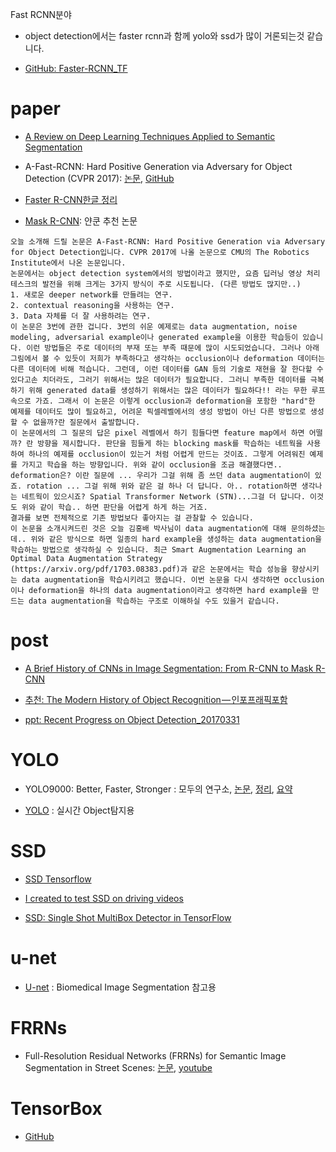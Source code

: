 Fast RCNN분야
- object detection에서는 faster rcnn과 함께 yolo와 ssd가 많이 거론되는것 같습니다.

- [GitHub: Faster-RCNN_TF](https://github.com/smallcorgi/Faster-RCNN_TF)


# paper

- [A Review on Deep Learning Techniques Applied to Semantic Segmentation ](https://arxiv.org/pdf/1704.06857v1.pdf)

- A-Fast-RCNN: Hard Positive Generation via Adversary for Object Detection (CVPR 2017): [논문](https://arxiv.org/abs/1704.03414), [GitHub](https://github.com/xiaolonw/adversarial-frcnn)

- [Faster R-CNN한글 정리](https://curt-park.github.io/2017-03-17/faster-rcnn/)

- [Mask R-CNN](https://arxiv.org/abs/1703.06870): 얀쿤 추천 논문
```
오늘 소개해 드릴 논문은 A-Fast-RCNN: Hard Positive Generation via Adversary for Object Detection입니다. CVPR 2017에 나올 논문으로 CMU의 The Robotics Institute에서 나온 논문입니다.
논문에서는 object detection system에서의 방법이라고 했지만, 요즘 딥러닝 영상 처리 테스크의 발전을 위해 크게는 3가지 방식이 주로 시도됩니다. (다른 방법도 많지만..)
1. 새로운 deeper network를 만들려는 연구.
2. contextual reasoning을 사용하는 연구.
3. Data 자체를 더 잘 사용하려는 연구.
이 논문은 3번에 관한 겁니다. 3번의 쉬운 예제로는 data augmentation, noise modeling, adversarial example이나 generated example을 이용한 학습등이 있습니다. 이런 방법들은 주로 데이터의 부재 또는 부족 때문에 많이 시도되었습니다. 그러나 아래 그림에서 볼 수 있듯이 저희가 부족하다고 생각하는 occlusion이나 deformation 데이터는 다른 데이터에 비해 적습니다. 그런데, 이런 데이터를 GAN 등의 기술로 재현을 잘 한다할 수 있다고손 치더라도, 그러기 위해서는 많은 데이터가 필요합니다. 그러니 부족한 데이터를 극복하기 위해 generated data를 생성하기 위해서는 많은 데이터가 필요하다!! 라는 무한 루프 속으로 가죠. 그래서 이 논문은 이렇게 occlusion과 deformation을 포함한 "hard"한 예제를 데이터도 많이 필요하고, 어려운 픽셀레벨에서의 생성 방법이 아닌 다른 방법으로 생성할 수 없을까?란 질문에서 출발합니다.
이 논문에서의 그 질문의 답은 pixel 레벨에서 하기 힘들다면 feature map에서 하면 어떨까? 란 방향을 제시합니다. 판단을 힘들게 하는 blocking mask를 학습하는 네트웍을 사용하여 하나의 예제를 occlusion이 있는거 처럼 어렵게 만드는 것이죠. 그렇게 어려워진 예제를 가지고 학습을 하는 방향입니다. 위와 같이 occlusion을 조금 해결했다면.. deformation은? 이란 질문에 ... 우리가 그걸 위해 좀 쓰던 data augmentation이 있죠. rotation ... 그걸 위해 위와 같은 걸 하나 더 답니다. 아.. rotation하면 생각나는 네트웍이 있으시죠? Spatial Transformer Network (STN)...그걸 더 답니다. 이것도 위와 같이 학습.. 하면 판단을 어렵게 하게 하는 거죠.
결과를 보면 전체적으로 기존 방법보다 좋아지는 걸 관찰할 수 있습니다.
이 논문을 소개시켜드린 것은 오늘 김홍배 박사님이 data augmentation에 대해 문의하셨는데.. 위와 같은 방식으로 하면 일종의 hard example을 생성하는 data augmentation을 학습하는 방법으로 생각하실 수 있습니다. 최근 Smart Augmentation Learning an Optimal Data Augmentation Strategy (https://arxiv.org/pdf/1703.08383.pdf)과 같은 논문에서는 학습 성능을 향상시키는 data augmentation을 학습시키려고 했습니다. 이번 논문을 다시 생각하면 occlusion이나 deformation을 하나의 data augmentation이라고 생각하면 hard example을 만드는 data augmentation을 학습하는 구조로 이해하실 수도 있을거 같습니다.

```


# post

- [A Brief History of CNNs in Image Segmentation: From R-CNN to Mask R-CNN](https://blog.athelas.com/a-brief-history-of-cnns-in-image-segmentation-from-r-cnn-to-mask-r-cnn-34ea83205de4)

- [추천: The Modern History of Object Recognition — 인포프래픽포함 ](https://medium.com/@nikasa1889/the-modern-history-of-object-recognition-infographic-aea18517c318)

- [ppt: Recent Progress on Object Detection_20170331](https://www.slideshare.net/JihongKang/recent-progress-on-object-detection20170331)

# YOLO
- YOLO9000: Better, Faster, Stronger : 모두의 연구소, [논문](https://arxiv.org/abs/1612.08242), [정리](http://www.modulabs.co.kr/DeepLAB_library/12796), [요약](https://www.facebook.com/groups/modulabs/permalink/1284949844903529/)



- [YOLO](https://pjreddie.com/darknet/yolo/) : 실시간 Object탐지용


# SSD

- [SSD Tensorflow](https://medium.com/@mslavescu/dhruv-parthasarathy-you-can-try-ssd-tensorflow-very-easily-especially-if-you-use-my-gtarobotics-1e515e693d51)

- [I created to test SSD on driving videos](https://github.com/OSSDC/SSD-Tensorflow/blob/master/notebooks/ossdc-vbacc-ssd_notebook.ipynb)

- [SSD: Single Shot MultiBox Detector in TensorFlow](https://github.com/OSSDC/SSD-Tensorflow)

# u-net
* [U-net](http://lmb.informatik.uni-freiburg.de/people/ronneber/u-net/) : Biomedical Image Segmentation 참고용


# FRRNs

- Full-Resolution Residual Networks (FRRNs) for Semantic Image Segmentation in Street Scenes: [논문](https://arxiv.org/abs/1611.08323), [youtube](https://www.youtube.com/watch?v=PNzQ4PNZSzc&feature=youtu.be)


# TensorBox

- [GitHub](https://github.com/TensorBox/TensorBox)
